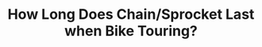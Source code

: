 ---
layout: community
category: community
title: "How Long Does Chain/Sprocket Last when Bike Touring?"
description: "How long does your chain/sprocket last? I've run through my last set within 2000km/2months and I find that bit devastating. I would have assumed I keep the parts quite clean.. 1) You can check chain ring wear visually by looking at the teeth. If they look like shark fins, replace. I look at mine every time I clean my chain. "
isTopLevel: false
isSingleLevel: false
isArticle: false
datePublished: 2022-07-20 10:03:00 +0300
dateModified: 2022-07-20 10:03:00 +0300
published: false
---